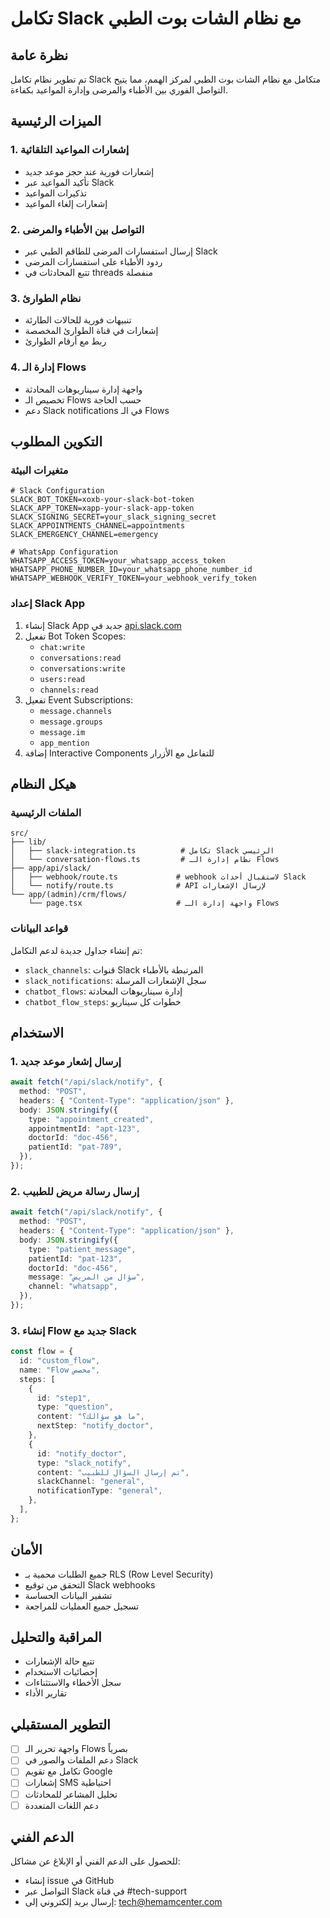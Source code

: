 # تكامل Slack مع نظام الشات بوت الطبي

## نظرة عامة

تم تطوير نظام تكامل Slack متكامل مع نظام الشات بوت الطبي لمركز الهمم، مما يتيح التواصل الفوري بين الأطباء والمرضى وإدارة المواعيد بكفاءة.

## الميزات الرئيسية

### 1. إشعارات المواعيد التلقائية

- إشعارات فورية عند حجز موعد جديد
- تأكيد المواعيد عبر Slack
- تذكيرات المواعيد
- إشعارات إلغاء المواعيد

### 2. التواصل بين الأطباء والمرضى

- إرسال استفسارات المرضى للطاقم الطبي عبر Slack
- ردود الأطباء على استفسارات المرضى
- تتبع المحادثات في threads منفصلة

### 3. نظام الطوارئ

- تنبيهات فورية للحالات الطارئة
- إشعارات في قناة الطوارئ المخصصة
- ربط مع أرقام الطوارئ

### 4. إدارة الـ Flows

- واجهة إدارة سيناريوهات المحادثة
- تخصيص الـ Flows حسب الحاجة
- دعم Slack notifications في الـ Flows

## التكوين المطلوب

### متغيرات البيئة

```env
# Slack Configuration
SLACK_BOT_TOKEN=xoxb-your-slack-bot-token
SLACK_APP_TOKEN=xapp-your-slack-app-token
SLACK_SIGNING_SECRET=your_slack_signing_secret
SLACK_APPOINTMENTS_CHANNEL=appointments
SLACK_EMERGENCY_CHANNEL=emergency

# WhatsApp Configuration
WHATSAPP_ACCESS_TOKEN=your_whatsapp_access_token
WHATSAPP_PHONE_NUMBER_ID=your_whatsapp_phone_number_id
WHATSAPP_WEBHOOK_VERIFY_TOKEN=your_webhook_verify_token
```

### إعداد Slack App

1. إنشاء Slack App جديد في [api.slack.com](https://api.slack.com)
2. تفعيل Bot Token Scopes:
   - `chat:write`
   - `conversations:read`
   - `conversations:write`
   - `users:read`
   - `channels:read`
3. تفعيل Event Subscriptions:
   - `message.channels`
   - `message.groups`
   - `message.im`
   - `app_mention`
4. إضافة Interactive Components للتفاعل مع الأزرار

## هيكل النظام

### الملفات الرئيسية

```
src/
├── lib/
│   ├── slack-integration.ts          # تكامل Slack الرئيسي
│   └── conversation-flows.ts         # نظام إدارة الـ Flows
├── app/api/slack/
│   ├── webhook/route.ts             # webhook لاستقبال أحداث Slack
│   └── notify/route.ts              # API لإرسال الإشعارات
└── app/(admin)/crm/flows/
    └── page.tsx                     # واجهة إدارة الـ Flows
```

### قواعد البيانات

تم إنشاء جداول جديدة لدعم التكامل:

- `slack_channels`: قنوات Slack المرتبطة بالأطباء
- `slack_notifications`: سجل الإشعارات المرسلة
- `chatbot_flows`: إدارة سيناريوهات المحادثة
- `chatbot_flow_steps`: خطوات كل سيناريو

## الاستخدام

### 1. إرسال إشعار موعد جديد

```typescript
await fetch("/api/slack/notify", {
  method: "POST",
  headers: { "Content-Type": "application/json" },
  body: JSON.stringify({
    type: "appointment_created",
    appointmentId: "apt-123",
    doctorId: "doc-456",
    patientId: "pat-789",
  }),
});
```

### 2. إرسال رسالة مريض للطبيب

```typescript
await fetch("/api/slack/notify", {
  method: "POST",
  headers: { "Content-Type": "application/json" },
  body: JSON.stringify({
    type: "patient_message",
    patientId: "pat-123",
    doctorId: "doc-456",
    message: "سؤال من المريض",
    channel: "whatsapp",
  }),
});
```

### 3. إنشاء Flow جديد مع Slack

```typescript
const flow = {
  id: "custom_flow",
  name: "Flow مخصص",
  steps: [
    {
      id: "step1",
      type: "question",
      content: "ما هو سؤالك؟",
      nextStep: "notify_doctor",
    },
    {
      id: "notify_doctor",
      type: "slack_notify",
      content: "تم إرسال السؤال للطبيب",
      slackChannel: "general",
      notificationType: "general",
    },
  ],
};
```

## الأمان

- جميع الطلبات محمية بـ RLS (Row Level Security)
- التحقق من توقيع Slack webhooks
- تشفير البيانات الحساسة
- تسجيل جميع العمليات للمراجعة

## المراقبة والتحليل

- تتبع حالة الإشعارات
- إحصائيات الاستخدام
- سجل الأخطاء والاستثناءات
- تقارير الأداء

## التطوير المستقبلي

- [ ] واجهة تحرير الـ Flows بصرياً
- [ ] دعم الملفات والصور في Slack
- [ ] تكامل مع تقويم Google
- [ ] إشعارات SMS احتياطية
- [ ] تحليل المشاعر للمحادثات
- [ ] دعم اللغات المتعددة

## الدعم الفني

للحصول على الدعم الفني أو الإبلاغ عن مشاكل:

- إنشاء issue في GitHub
- التواصل عبر Slack في قناة #tech-support
- إرسال بريد إلكتروني إلى: tech@hemamcenter.com

